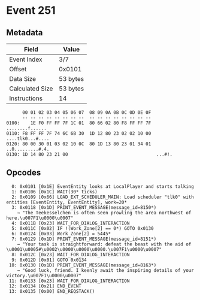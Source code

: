 # Event 251

## Metadata

| Field           | Value    |
|-----------------|----------|
| Event Index     | 3/7      |
| Offset          | 0x0101   |
| Data Size       | 53 bytes |
| Calculated Size | 53 bytes |
| Instructions    | 14       |

```
      00 01 02 03 04 05 06 07  08 09 0A 0B 0C 0D 0E 0F
      -- -- -- -- -- -- -- --  -- -- -- -- -- -- -- --
0100:    1E F0 FF FF 7F 1C 01  80 66 02 80 F8 FF FF 7F   ........f......
0110: F8 FF FF 7F 74 6C 6B 30  1D 12 80 23 02 02 10 00  ....tlk0...#....
0120: 80 00 30 01 03 02 10 0C  80 1D 13 80 23 01 34 01  ..0.........#.4.
0130: 1D 14 80 23 21 00                                 ...#!.          
```

## Opcodes

```
  0: 0x0101 [0x1E] EventEntity looks at LocalPlayer and starts talking
  1: 0x0106 [0x1C] WAIT(30* ticks)
  2: 0x0109 [0x66] LOAD_EXT_SCHEDULER_MAIN: Load scheduler "tlk0" with entities [EventEntity, EventEntity], work=20*
  3: 0x0118 [0x1D] PRINT_EVENT_MESSAGE(message_id=8150*)
    → "The Teekesselchen is often seen prowling the area northwest of here.\u007F1\u0000\u0007"
  4: 0x011B [0x23] WAIT_FOR_DIALOG_INTERACTION
  5: 0x011C [0x02] IF !(Work_Zone[2] == 0*) GOTO 0x0130
  6: 0x0124 [0x03] Work_Zone[2] = 5445*
  7: 0x0129 [0x1D] PRINT_EVENT_MESSAGE(message_id=8151*)
    → "Your task is straightforward: defeat the beast with the aid of \u0001\u0005#\u0002\u0000\u0000\u0000.\u007F1\u0000\u0007"
  8: 0x012C [0x23] WAIT_FOR_DIALOG_INTERACTION
  9: 0x012D [0x01] GOTO 0x0134
 10: 0x0130 [0x1D] PRINT_EVENT_MESSAGE(message_id=8163*)
    → "Good luck, friend. I keenly await the inspiring details of your victory.\u007F1\u0000\u0007"
 11: 0x0133 [0x23] WAIT_FOR_DIALOG_INTERACTION
 12: 0x0134 [0x21] END_EVENT
 13: 0x0135 [0x00] END_REQSTACK()
```
